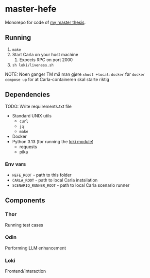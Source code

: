 # master-hefe

Monorepo for code of [my master thesis](https://github.com/orjahren/master).

## Running

1. `make`
1. Start Carla on your host machine
   1. Expects RPC on port 2000
1. `sh loki/liveness.sh`

NOTE: Noen ganger TM må man gjøre `xhost +local:docker` før `docker compose up`
for at Carla-containeren skal starte riktig

## Dependencies

TODO: Write requirements.txt file

- Standard UNIX utils
  - `curl`
  - `jq`
  - `make`
- Docker
- Python 3.13 (for running the [loki module](./loki/))
  - requests
  - pika

### Env vars

- `HEFE_ROOT` - path to this folder
- `CARLA_ROOT` - path to local Carla installation
- `SCENARIO_RUNNER_ROOT` - path to local Carla scenario runner

## Components

### Thor

Running test cases

### Odin

Performing LLM enhancement

### Loki

Frontend/interaction
